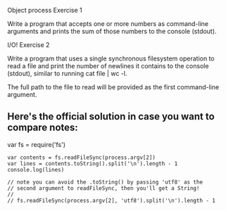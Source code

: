  Object process
 Exercise 1

Write a program that accepts one or more numbers as command-line arguments and prints the sum of those numbers to the console (stdout). 

 I/O!
 Exercise 2 

Write a program that uses a single synchronous filesystem operation to read a file and print the number of newlines it contains to the console (stdout), similar to running cat file | wc -l.

The full path to the file to read will be provided as the first command-line argument.



Here's the official solution in case you want to compare notes:
----------
  var fs = require('fs')
    
    var contents = fs.readFileSync(process.argv[2])
    var lines = contents.toString().split('\n').length - 1
    console.log(lines)
    
    // note you can avoid the .toString() by passing 'utf8' as the
    // second argument to readFileSync, then you'll get a String!
    //
    // fs.readFileSync(process.argv[2], 'utf8').split('\n').length - 1